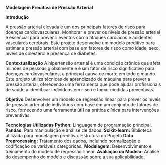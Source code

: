 **Modelagem Preditiva de Pressão Arterial**

**Introdução**

A pressão arterial elevada é um dos principais fatores de risco para doenças cardiovasculares. Monitorar e prever os níveis de pressão arterial é essencial para prevenir eventos como ataques cardíacos e acidentes vasculares cerebrais. Este projeto desenvolve um modelo preditivo para estimar a pressão arterial com base em fatores de risco como idade, sexo, níveis de colesterol e presença de diabetes.

**Contextualização**
A hipertensão arterial é uma condição crônica que afeta milhões de pessoas globalmente e é um fator de risco significativo para doenças cardiovasculares, a principal causa de morte em todo o mundo. Este projeto utiliza técnicas de aprendizado de máquina para prever a pressão arterial, oferecendo uma ferramenta que pode ajudar profissionais de saúde a identificar indivíduos em risco e tomar medidas preventivas.

**Objetivo**
Desenvolver um modelo de regressão linear para prever os níveis de pressão arterial de indivíduos com base em um conjunto de fatores de risco, fornecendo uma ferramenta útil na prática clínica para intervenções preventivas.

**Tecnologias Utilizadas**
**Python:** Linguagem de programação principal.
**Pandas:** Para manipulação e análise de dados.
**Scikit-learn:** Biblioteca utilizada para modelagem preditiva.
Estrutura do Projeto
**Data Preprocessing:** Tratamento dos dados, incluindo normalização e codificação de variáveis categóricas.
**Modelagem:** Desenvolvimento e treinamento do modelo de regressão linear.
**Avaliação do Modelo:** Análise do desempenho do modelo e discussão sobre a sua aplicabilidade.

